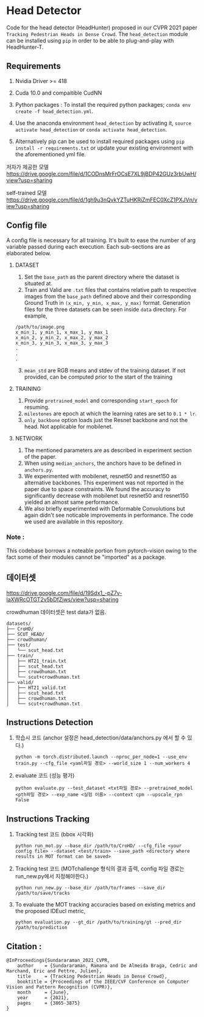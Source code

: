 # Head Detector

Code for the head detector (HeadHunter) proposed in our CVPR 2021 paper `Tracking Pedestrian Heads in Dense Crowd`. The `head_detection` module can be installed using `pip` in order to be able to plug-and-play with HeadHunter-T.

## Requirements

1. Nvidia Driver >= 418

2. Cuda 10.0 and compaitible CudNN

3. Python packages : To install the required python packages;
	`conda env create -f head_detection.yml`.

4. Use the anaconda environment `head_detection` by activating it, `source activate head_detection` or `conda activate head_detection`.

5. Alternatively pip can be used to install required packages using `pip install -r requirements.txt` or update your existing environment with the aforementioned yml file.

저자가 제공한 모델 https://drive.google.com/file/d/1CODnsMrFrOCsE7XL9jBDP42GUz3rbUwH/view?usp=sharing

self-trained 모델 https://drive.google.com/file/d/1gh9u3nQvkYZTuHKRiZmFEC0XcZ1PXJVn/view?usp=sharing


## Config file
A config file is necessary for all training. It's built to ease the number of arg variable passed during each execution. Each sub-sections are as elaborated below.

1. DATASET
    1. Set the `base_path` as the parent directory where the dataset is situated at.
    2. Train and Valid are `.txt` files that contains relative path to respective images from the `base_path` defined above and their corresponding Ground Truth in `(x_min, y_min, x_max, y_max)` format. Generation files for the three datasets can be seen inside `data` directory. For example, 
    ```
    /path/to/image.png
    x_min_1, y_min_1, x_max_1, y_max_1
    x_min_2, y_min_2, x_max_2, y_max_2
    x_min_3, y_min_3, x_max_3, y_max_3
    .
    .
    .
    ```
    3. `mean_std` are RGB means and stdev of the training dataset. If not provided, can be computed prior to the start of the training
2. TRAINING
    1. Provide `pretrained_model` and corresponding `start_epoch` for resuming.
    2. `milestones` are epoch at which the learning rates are set to `0.1 * lr`.
    3. `only_backbone` option loads just the Resnet backbone and not the head. Not applicable for mobilenet.

3. NETWORK
    1. The mentioned parameters are as described in experiment section of the paper.
    2. When using `median_anchors`, the anchors have to be defined in `anchors.py`.
    3. We experimented with mobilenet, resnet50 and resnet150 as alternative backbones. This experiment was not reported in the paper due to space constraints. We found the accuracy to significantly decrease with mobilenet but resnet50 and resnet150 yielded an almost same performance.
    4. We also briefly experimented with Deformable Convolutions but again didn't see noticable improvements in performance. The code we used are available in this repository.

### Note : 
This codebase borrows a noteable portion from pytorch-vision owing to the fact some of their modules cannot be "imported" as a package. 

## 데이터셋 
https://drive.google.com/file/d/19Sdx1_-pZ7v-laXWRcOTGT2v5bDfZjws/view?usp=sharing

crowdhuman 데이터셋은 test data가 없음.
```
datasets/
├── CroHD/
├── SCUT_HEAD/
├── crowdhuman/
├── test/
│   └── scut_head.txt
├── train/
│   ├── HT21_train.txt
│   ├── scut_head.txt
│   ├── crowdhuman.txt
│   └── scut+crowdhuman.txt
├── valid/
│   ├── HT21_valid.txt
│   ├── scut_head.txt
│   ├── crowdhuman.txt
│   └── scut+crowdhuman.txt
```

## Instructions Detection

1. 학습시 코드 (anchor 설정은 head_detection/data/anchors.py 에서 할 수 있다.)
	
	```
	python -m torch.distributed.launch --nproc_per_node=1 --use_env train.py --cfg_file <yaml파일 경로> --world_size 1 --num_workers 4
	```
2. evaluate 코드 (성능 평가)
	```
	python evaluate.py --test_dataset <txt파일 경로> --pretrained_model <pth파일 경로> --exp_name <실험 이름> --context cpm --upscale_rpn False
	```


## Instructions Tracking

1. Tracking test 코드 (bbox 시각화)

	```
	python run_mot.py --base_dir /path/to/CroHD/ --cfg_file <your config file> --dataset <test/train> --save_path <directory where results in MOT format can be saved>
	``` 

2. Tracking test 코드 (MOTchallenge 형식의 결과 출력, config 파일 경로는 run_new.py에서 지정해야한다.)
	```
	python run_new.py --base_dir /path/to/frames --save_dir /path/to/save/tracks 
	```
3. To evaluate the MOT tracking accuracies based on existing metrics and the proposed IDEucl metric,

	```
	python evaluation.py --gt_dir /path/to/training/gt --pred_dir /path/to/prediction
	```




 

## Citation :

```
@InProceedings{Sundararaman_2021_CVPR,
    author    = {Sundararaman, Ramana and De Almeida Braga, Cedric and Marchand, Eric and Pettre, Julien},
    title     = {Tracking Pedestrian Heads in Dense Crowd},
    booktitle = {Proceedings of the IEEE/CVF Conference on Computer Vision and Pattern Recognition (CVPR)},
    month     = {June},
    year      = {2021},
    pages     = {3865-3875}
}
```


